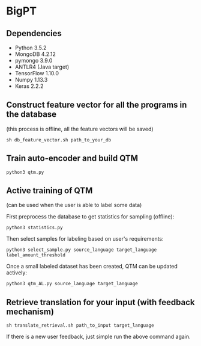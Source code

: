 # BigPT

## Dependencies
- Python 3.5.2
- MongoDB 4.2.12
- pymongo 3.9.0
- ANTLR4 (Java target)
- TensorFlow 1.10.0
- Numpy 1.13.3
- Keras 2.2.2

## Construct feature vector for all the programs in the database
(this process is offline, all the feature vectors will be saved)

`sh db_feature_vector.sh path_to_your_db`

## Train auto-encoder and build QTM

`python3 qtm.py`

## Active training of QTM
(can be used when the user is able to label some data)

First preprocess the database to get statistics for sampling (offline):

`python3 statistics.py`

Then select samples for labeling based on user's requirements:

`python3 select_sample.py source_language target_language label_amount_threshold`

Once a small labeled dataset has been created, QTM can be updated actively:

`python3 qtm_AL.py source_language target_language`

## Retrieve translation for your input (with feedback mechanism)

`sh translate_retrieval.sh path_to_input target_language`

If there is a new user feedback, just simple run the above command again.

